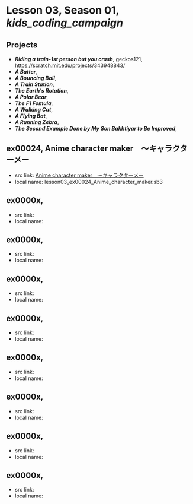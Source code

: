 # Lesson 03, Season 01, ***kids_coding_campaign***

## Projects
+ ***Riding a train-1st person but you crash***, geckos121, https://scratch.mit.edu/projects/343948843/
+ ***A Batter***,
+ ***A Bouncing Ball***,
+ ***A Train Station***,
+ ***The Earth's Rotation***,
+ ***A Polar Bear***,
+ ***The F1 Fomula***,
+ ***A Walking Cat***,
+ ***A Flying Bat***,
+ ***A Running Zebra***,
+ ***The Second Example Done by My Son Bakhtiyar to Be Improved***,


## ex00024, Anime character maker　～キャラクターメー	

+ src link: [Anime character maker　～キャラクターメー](https://scratch.mit.edu/projects/324140233/)
+ local name: lesson03_ex00024_Anime_character_maker.sb3

## ex0000x,

+ src link:
+ local name:

## ex0000x,

+ src link:
+ local name:

## ex0000x,

+ src link:
+ local name:

## ex0000x,

+ src link:
+ local name:

## ex0000x,

+ src link:
+ local name:

## ex0000x,

+ src link:
+ local name:

## ex0000x,

+ src link:
+ local name:

## ex0000x,

+ src link:
+ local name:


